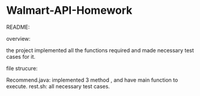 # Walmart-API-Homework
README:

overview:

the project implemented all the functions required and made necessary test cases for it.

file strucure:

Recommend.java:
implemented 3 method , and have main function to execute.
rest.sh: all necessary test cases.
